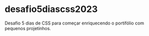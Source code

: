 # desafio5diascss2023
Desafio 5 dias de CSS para começar enriquecendo o portifólio com pequenos projetinhos.
